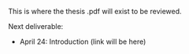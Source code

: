 This is where the thesis .pdf will exist to be reviewed.

Next deliverable:
- April 24: Introduction (link will be here)
